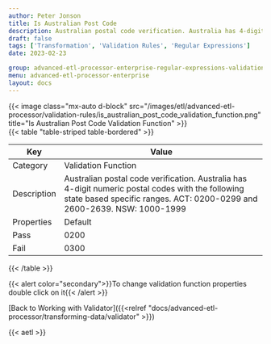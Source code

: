 ```yaml
---
author: Peter Jonson
title: Is Australian Post Code
description: Australian postal code verification. Australia has 4-digit numeric postal codes with the following state based specific ranges.
draft: false
tags: ['Transformation', 'Validation Rules', 'Regular Expressions']
date: 2023-02-23

group: advanced-etl-processor-enterprise-regular-expressions-validation
menu: advanced-etl-processor-enterprise
layout: docs
---
```


{{< image class="mx-auto d-block"  src="/images/etl/advanced-etl-processor/validation-rules/is_australian_post_code_validation_function.png" title="Is Australian Post Code Validation Function" >}}
\
{{< table "table-striped table-bordered" >}}

| Key         | Value                                                                                                                                                                        |
| ----------- | ---------------------------------------------------------------------------------------------------------------------------------------------------------------------------- |
| Category    | Validation Function                                                                                                                                                          |
| Description | Australian postal code verification. Australia has 4-digit numeric postal codes with the following state based specific ranges. ACT: 0200-0299 and 2600-2639. NSW: 1000-1999 |
| Properties  | Default                                                                                                                                                                      |
| Pass        | 0200                                                                                                                                                                         |
| Fail        | 0300                                                                                                                                                                         |

{{< /table >}}

{{< alert color="secondary">}}To change validation function properties double click on it{{< /alert >}}

[Back to Working with Validator]({{<relref "docs/advanced-etl-processor/transforming-data/validator" >}})

{{< aetl >}}
